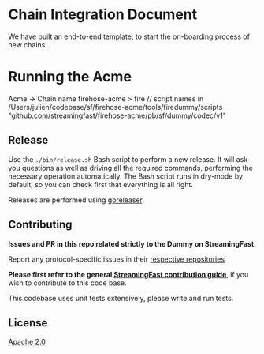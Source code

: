 # Chain Integration Document

We have built an end-to-end template, to start the on-boarding process of new chains. 

# Running the Acme



Acme -> Chain name
firehose-acme > fire
// script names in /Users/julien/codebase/sf/firehose-acme/tools/firedummy/scripts
"github.com/streamingfast/firehose-acme/pb/sf/dummy/codec/v1"

## Release

Use the `./bin/release.sh` Bash script to perform a new release. It will ask you questions
as well as driving all the required commands, performing the necessary operation automatically.
The Bash script runs in dry-mode by default, so you can check first that everything is all right.

Releases are performed using [goreleaser](https://goreleaser.com/).

## Contributing

**Issues and PR in this repo related strictly to the Dummy on StreamingFast.**

Report any protocol-specific issues in their
[respective repositories](https://github.com/streamingfast/streamingfast#protocols)

**Please first refer to the general
[StreamingFast contribution guide](https://github.com/streamingfast/streamingfast/blob/master/CONTRIBUTING.md)**,
if you wish to contribute to this code base.

This codebase uses unit tests extensively, please write and run tests.

## License

[Apache 2.0](LICENSE)
